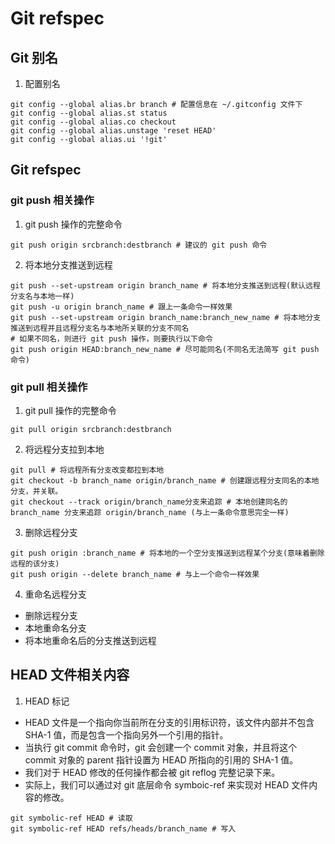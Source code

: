 # Git refspec
## Git 别名
1. 配置别名
```
git config --global alias.br branch # 配置信息在 ~/.gitconfig 文件下
git config --global alias.st status
git config --global alias.co checkout
git config --global alias.unstage 'reset HEAD'
git config --global alias.ui '!git'
```

## Git refspec
### git push 相关操作
1. git push 操作的完整命令
```
git push origin srcbranch:destbranch # 建议的 git push 命令
```
2. 将本地分支推送到远程
```
git push --set-upstream origin branch_name # 将本地分支推送到远程(默认远程分支名与本地一样)
git push -u origin branch_name # 跟上一条命令一样效果
git push --set-upstream origin branch_name:branch_new_name # 将本地分支推送到远程并且远程分支名与本地所关联的分支不同名
# 如果不同名，则进行 git push 操作，则要执行以下命令
git push origin HEAD:branch_new_name # 尽可能同名(不同名无法简写 git push 命令)
```

### git pull 相关操作
1. git pull 操作的完整命令
```
git pull origin srcbranch:destbranch
```
2. 将远程分支拉到本地
```
git pull # 将远程所有分支改变都拉到本地
git checkout -b branch_name origin/branch_name # 创建跟远程分支同名的本地分支，并关联。
git checkout --track origin/branch_name分支来追踪 # 本地创建同名的 branch_name 分支来追踪 origin/branch_name (与上一条命令意思完全一样)
```
3. 删除远程分支
```
git push origin :branch_name # 将本地的一个空分支推送到远程某个分支(意味着删除远程的该分支)
git push origin --delete branch_name # 与上一个命令一样效果
```
4. 重命名远程分支
  - 删除远程分支
  - 本地重命名分支
  - 将本地重命名后的分支推送到远程

## HEAD 文件相关内容
1. HEAD 标记
  - HEAD 文件是一个指向你当前所在分支的引用标识符，该文件内部并不包含 SHA-1 值，而是包含一个指向另外一个引用的指针。
  - 当执行 git commit 命令时，git 会创建一个 commit 对象，并且将这个 commit 对象的 parent 指针设置为 HEAD 所指向的引用的 SHA-1 值。
  - 我们对于 HEAD 修改的任何操作都会被 git reflog 完整记录下来。
  - 实际上，我们可以通过对 git 底层命令 symboic-ref 来实现对 HEAD 文件内容的修改。
```
git symbolic-ref HEAD # 读取
git symbolic-ref HEAD refs/heads/branch_name # 写入
```
